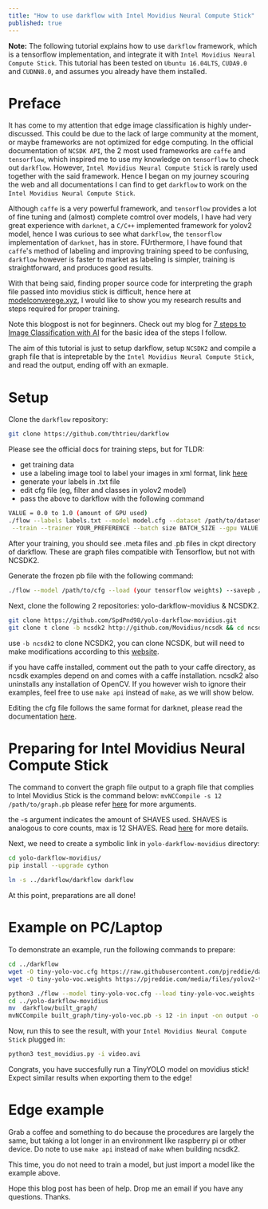```yaml
---
title: "How to use darkflow with Intel Movidius Neural Compute Stick"
published: true
---
```


**Note:** The following tutorial explains how to use `darkflow` framework, which is a tensorflow implementation, and integrate it with `Intel Movidius Neural Compute Stick`. This tutorial has been tested on `Ubuntu 16.04LTS`, `CUDA9.0` and `CUDNN8.0`, and assumes you already have them installed.

# Preface
It has come to my attention that edge image classification is highly under-discussed. This could be due to the lack of large community at the moment, or maybe frameworks are not optimized for edge computing. In the official documentation of `NCSDK API`, the 2 most used frameworks are `caffe` and `tensorflow`, which inspired me to use my knowledge on `tensorflow` to check out `darkflow`. However, `Intel Movidius Neural Compute Stick` is rarely used together with the said framework. Hence I began on my journey scouring the web and all documentations I can find to get `darkflow` to work on the `Intel Movidius Neural Compute Stick`.

Although `caffe` is a very powerful framework, and `tensorflow` provides a lot of fine tuning and (almost) complete comtrol over models, I have had very great experience with `darknet`, a `C/C++` implemented framework for yolov2 model, hence I was curious to see what `darkflow`, the `tensorflow` implementation of `darknet`, has in store. FUrthermore, I have found that `caffe`'s method of labeling and improving training speed to be confusing, `darkflow` however is faster to market as labeling is simpler, training is straightforward, and produces good results.

With that being said, finding proper source code for interpreting the graph file passed into movidius stick is difficult, hence here at [modelconverege.xyz](https://www.modelconverge.xyz), I would like to show you my research results and steps required for proper training.

Note this blogpost is not for beginners. Check out my blog for [7 steps to Image Classification with AI](2019-03-31-7-steps-to-Image-Classification-with-AI.md) for the basic idea of the steps I follow.

The aim of this tutorial is just to setup darkflow, setup `NCSDK2` and compile a graph file that is intepretable by the `Intel Movidius Neural Compute Stick`, and read the output, ending off with an exmaple. 

# Setup 
Clone the `darkflow` repository:

```bash
git clone https://github.com/thtrieu/darkflow
```

Please see the official docs for training steps, but for TLDR:
- get training data
- use a labeling image tool to label your images in xml format, link [here](https://github.com/tzutalin/labelImg)
- generate your labels in .txt file
- edit cfg file (eg, filter and classes in yolov2 model)
- pass the above to darkflow with the following command

```bash
VALUE = 0.0 to 1.0 (amount of GPU used)
./flow --labels labels.txt --model model.cfg --dataset /path/to/dataset --annotations /path/to/xml/annotations \
 --train --trainer YOUR_PREFERENCE --batch size BATCH_SIZE --gpu VALUE --load YOUR_CHECKPOINT
```

After your training, you should see .meta files and .pb files in ckpt directory of darkflow. These are graph files compatible with Tensorflow, but not with NCSDK2. 

Generate the frozen pb file with the following command:
```bash
./flow --model /path/to/cfg --load (your tensorflow weights) --savepb /path/to/output
```

Next, clone the following 2 repositories: yolo-darkflow-movidius & NCSDK2.

```bash
git clone https://github.com/SpdPnd98/yolo-darkflow-movidius.git
git clone t clone -b ncsdk2 http://github.com/Movidius/ncsdk && cd ncsdk && make install
```
use `-b ncsdk2` to clone NCSDK2, you can clone NCSDK, but will need to make modifications according to this [website](https://movidius.github.io/ncsdk/ncapi/python_api_migration.html).

if you have caffe installed, comment out the path to your caffe directory, as ncsdk examples depend on and comes with a caffe installation. ncsdk2 also uninstalls any installation of OpenCV. If you however wish to ignore their examples, feel free to use `make api` instead of `make`, as we will show below.

Editing the cfg file follows the same format for darknet, please read the documentation [here](https://pjreddie.com/darknet/yolo/).

# Preparing for Intel Movidius Neural Compute Stick
The command to convert the graph file output to a graph file that complies to Intel Movidius Stick is the command below:
`mvNCCompile -s 12 /path/to/graph.pb`
please refer [here](https://movidius.github.io/ncsdk/tools/compile.html) for more arguments.

the -s argument indicates the amount of SHAVES used. SHAVES is analogous to core counts, max is 12 SHAVES. Read [here](https://movidius.github.io/ncsdk/ncs.html) for more details.

Next, we need to create a symbolic link in `yolo-darkflow-movidius` directory:

```bash
cd yolo-darkflow-movidius/
pip install --upgrade cython

ln -s ../darkflow/darkflow darkflow
```
At this point, preparations are all done!

# Example on PC/Laptop

To demonstrate an example, run the following commands to prepare:

```bash
cd ../darkflow
wget -O tiny-yolo-voc.cfg https://raw.githubusercontent.com/pjreddie/darknet/master/cfg/yolov2-tiny-voc.cfg
wget -O tiny-yolo-voc.weights https://pjreddie.com/media/files/yolov2-tiny-voc.weights

python3 ./flow --model tiny-yolo-voc.cfg --load tiny-yolo-voc.weights --savepb
cd ../yolo-darkflow-movidius
mv  darkflow/built_graph/
mvNCCompile built_graph/tiny-yolo-voc.pb -s 12 -in input -on output -o built_graph/tiny-yolo-voc.graph 
```

Now, run this to see the result, with your ```Intel Movidius Neural Compute Stick``` plugged in:

```bash
python3 test_movidius.py -i video.avi
```
Congrats, you have succesfully run a TinyYOLO model on movidius stick! Expect similar results when exporting them to the edge!

# Edge example

Grab a coffee and something to do because the procedures are largely the same, but taking a lot longer in an environment like raspberry pi or other device. Do note to use `make api` instead of `make` when building ncsdk2.

This time, you do not need to train a model, but just import a model like the example above. 

Hope this blog post has been of help. Drop me an email if you have any questions. Thanks.